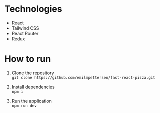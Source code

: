 
# Technologies

- React
- Tailwind CSS
- React Router
- Redux

# How to run
1. Clone the repository\
`git clone https://github.com/emilmpettersen/fast-react-pizza.git`

2. Install dependencies\
`npm i`

3. Run the application\
`npm run dev`


